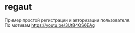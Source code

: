 # regaut<br>
Пример простой регистрации и авторизации пользователя.<br>
По мотивам https://youtu.be/3UtB4QS6EAg
